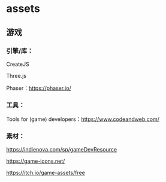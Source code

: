 # assets

## 游戏

### 引擎/库：

CreateJS

Three.js

Phaser：https://phaser.io/

### 工具：

Tools for (game) developers：https://www.codeandweb.com/

### 素材： 

https://indienova.com/sp/gameDevResource

https://game-icons.net/

https://itch.io/game-assets/free
